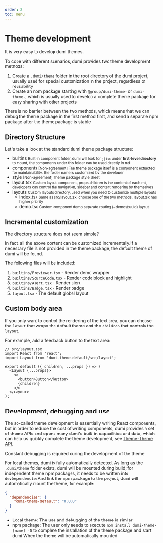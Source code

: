```yaml
---
order: 2
toc: menu
---
```


# Theme development

It is very easy to develop dumi themes.

To cope with different scenarios, dumi provides two theme development methods:

1. Create a `.dumi/theme` folder in the root directory of the dumi project, usually used for special customization in the project, regardless of reusability
2. Create an npm package starting with `@group/dumi-theme-` or `dumi-theme-`, which is usually used to develop a complete theme package for easy sharing with other projects

There is no barrier between the two methods, which means that we can debug the theme package in the first method first, and send a separate npm package after the theme package is stable.

## Directory Structure

Let's take a look at the standard dumi theme package structure:

<Tree title=".dumi/theme (Local theme) or dumi-theme-[name]/src（npm theme）">
  <ul>
    <li>
      builtins
      <small>Built-in component folder, dumi will look for <code>j|tsx</code> under <strong>first-level directory</strong> to mount, the components under this folder can be used directly in md</small>
    </li>
    <li>
      components
      <small>[Non-agreement] The theme package itself is a component extracted for maintainability, the folder name is customized by the developer</small>
    </li>
    <li>
      style
      <small>[Non-agreement] Theme package style sheet</small>
    </li>
    <li>
      layout.tsx
      <small>Custom layout component, props.children is the content of each md, developers can control the navigation, sidebar and content rendering by themselves</small>
    </li>
    <li>
      layouts
      <small>Custom layouts directory, used when you need to customize multiple layouts</small>
      <ul>
        <li>
          index.tsx
          <small>Same as src/layout.tsx, choose one of the two methods, layout.tsx has higher priority</small>
        </li>
        <li>
          demo.tsx
          <small>Custom component demo separate routing (~demos/:uuid) layout</small>
        </li>
      </ul>
    </li>
  </ul>
</Tree>

## Incremental customization

The directory structure does not seem simple?

In fact, all the above content can be customized incrementally.If a necessary file is not provided in the theme package, the default theme of dumi will be found.

The following files will be included:

1. `builtins/Previewer.tsx` - Render demo wrapper
2. `builtins/SourceCode.tsx` - Render code block and highlight
3. `builtins/Alert.tsx` - Render alert
4. `builtins/Badge.tsx` - Render badge
5. `layout.tsx` - The default global layout

## Custom body area

If you only want to control the rendering of the text area, you can choose the `layout` that wraps the default theme and the `children` that controls the `layout`.

For example, add a feedback button to the text area:

```tsx | pure
// src/layout.tsx
import React from 'react';
import Layout from 'dumi-theme-default/src/layout';

export default ({ children, ...props }) => (
  <Layout {...props}>
    <>
      <button>Button</button>
      {children}
    </>
  </Layout>
);
```

## Development, debugging and use

The so-called theme development is essentially writing React components, but in order to reduce the cost of writing components, dumi provides a set of theme APIs and opens many dumi's built-in capabilities and data, which can help us quickly complete the theme development, see [Theme-Theme API](/theme/api).

Constant debugging is required during the development of the theme.

For local themes, dumi is fully automatically detected. As long as the `.dumi/theme` folder exists, dumi will be mounted during build; for independent theme npm packages, it needs to be written into `devDependencies`And link the npm package to the project, dumi will automatically mount the theme, for example:

```json
{
  "dependencies": {
    "dumi-theme-default": "0.0.0"
  }
}
```

- Local theme: The use and debugging of the theme is similar
- npm package: The user only needs to execute `npm install dumi-theme-[name] -D` to complete the installation of the theme package and start dumi When the theme will be automatically mounted
